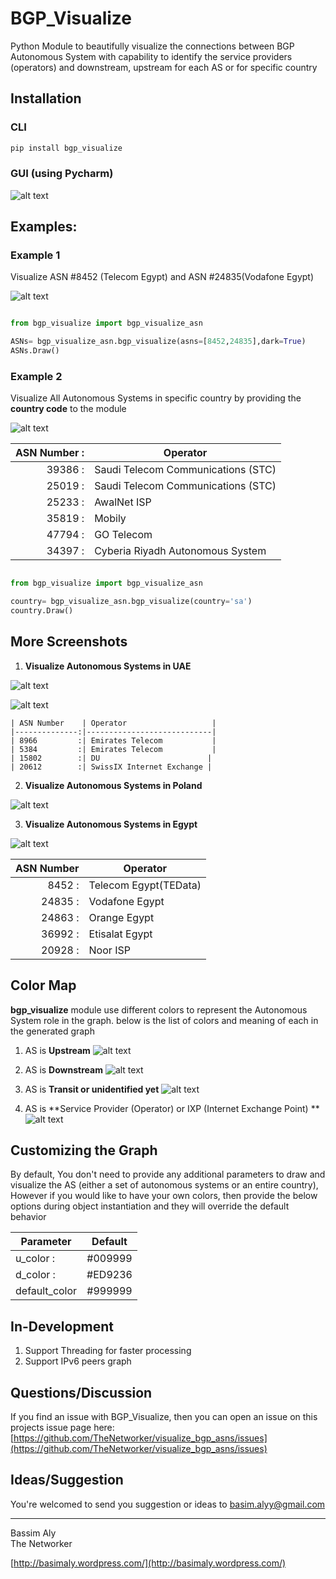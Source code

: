 BGP_Visualize
============
Python Module to beautifully visualize the connections between BGP Autonomous System with capability to identify the service providers (operators) and downstream, upstream for each AS or for specific country
 
## Installation

### CLI

```py
pip install bgp_visualize
```

### GUI (using Pycharm)

![alt text](https://raw.githubusercontent.com/TheNetworker/visualize_bgp_asns/master/Pycharm.png)

## Examples:

### Example 1
Visualize ASN #8452 (Telecom Egypt) and ASN #24835(Vodafone Egypt)

![alt text](https://raw.githubusercontent.com/TheNetworker/visualize_bgp_asns/master/8452.png)

```py

from bgp_visualize import bgp_visualize_asn

ASNs= bgp_visualize_asn.bgp_visualize(asns=[8452,24835],dark=True)
ASNs.Draw()

```

### Example 2
Visualize All Autonomous Systems in specific country by providing the **country code** to the module 

![alt text](https://raw.githubusercontent.com/TheNetworker/visualize_bgp_asns/master/KSA.png)

| ASN Number   :| Operator                           |
|--------------:|-------------------------------------|
| 39386        :| Saudi Telecom Communications (STC)|
| 25019        :| Saudi Telecom Communications (STC)|
| 25233        :| AwalNet ISP                       |
| 35819        :| Mobily                             | 
| 47794        :| GO Telecom                         |
| 34397        :| Cyberia Riyadh Autonomous System |



```py

from bgp_visualize import bgp_visualize_asn

country= bgp_visualize_asn.bgp_visualize(country='sa')
country.Draw()

```

More Screenshots
----------------
1. **Visualize Autonomous Systems in UAE**

  ![alt text](https://raw.githubusercontent.com/TheNetworker/visualize_bgp_asns/master/UAE_BLACK_Zoom2.png)


  ![alt text](https://raw.githubusercontent.com/TheNetworker/visualize_bgp_asns/master/UAE_Zoom1.png)

    | ASN Number    | Operator                   |
    |--------------:|----------------------------|
    | 8966         :| Emirates Telecom           |
    | 5384         :| Emirates Telecom           |
    | 15802        :| DU                        | 
    | 20612        :| SwissIX Internet Exchange |




2. **Visualize Autonomous Systems in Poland**
  
  ![alt text](https://raw.githubusercontent.com/TheNetworker/visualize_bgp_asns/master/Poland_Zoom2.png)

3. **Visualize Autonomous Systems in Egypt**

  ![alt text](https://raw.githubusercontent.com/TheNetworker/visualize_bgp_asns/master/EG.png)

| ASN Number    | Operator                |
|--------------:|---------------------   |
| 8452         :| Telecom Egypt(TEData)   |
| 24835        :| Vodafone Egypt          | 
| 24863        :| Orange Egypt            |
| 36992        :| Etisalat Egypt          |
| 20928        :| Noor ISP                |


Color Map
-------------
**bgp_visualize** module use different colors to represent the Autonomous System role in the graph. below is the list of colors and meaning of each in the generated graph

1. AS is **Upstream** ![alt text](https://raw.githubusercontent.com/TheNetworker/visualize_bgp_asns/master/Upstream_Icon.png)

1. AS is **Downstream** ![alt text](https://raw.githubusercontent.com/TheNetworker/visualize_bgp_asns/master/Downstream_Icon.png)

1. AS is **Transit or unidentified yet** ![alt text](https://raw.githubusercontent.com/TheNetworker/visualize_bgp_asns/master/Transiet_or_unidentified_icon.png)

1. AS is **Service Provider (Operator) or IXP (Internet Exchange Point) ** ![alt text](https://raw.githubusercontent.com/TheNetworker/visualize_bgp_asns/master/operators_icons.png)

Customizing the Graph
---------------------
By default, You don't need to provide any additional parameters to draw and visualize the AS (either a set of autonomous systems or an entire country), However if you would like to have your own colors, then provide the below options during object instantiation and they will override the default behavior 


| Parameter     | Default       |
| ------------- |:-------------:|
| u_color      :| #009999       |
| d_color      :| #ED9236       | 
| default_color | #999999       |


## In-Development
1. Support Threading for faster processing
2. Support IPv6 peers graph

## Questions/Discussion

If you find an issue with BGP_Visualize, then you can open an issue on this projects issue page here: [https://github.com/TheNetworker/visualize_bgp_asns/issues](https://github.com/TheNetworker/visualize_bgp_asns/issues)

## Ideas/Suggestion
You're welcomed to send you suggestion or ideas to [basim.alyy@gmail.com](mailto:basim.alyy@gmail.com)

---    
Bassim Aly  
The Networker

[http://basimaly.wordpress.com/](http://basimaly.wordpress.com/)
